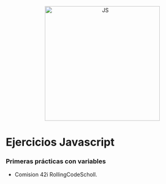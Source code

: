 <div>
<p style = 'text-align:center;'>
<img src="https://upload.wikimedia.org/wikipedia/commons/9/99/Unofficial_JavaScript_logo_2.svg" alt="JS" width="300px">
</p>
</div>

# Ejercicios Javascript
### Primeras prácticas con variables

- Comision 42i RollingCodeScholl.
